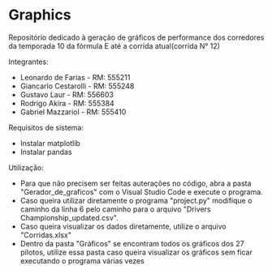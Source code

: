 # Graphics

Repositório dedicado à geração de gráficos de performance dos corredores da temporada 10 da fórmula E até a corrida atual(corrida N° 12)

Integrantes:
- Leonardo de Farias - RM: 555211
- Giancarlo Cestarolli - RM: 555248
- Gustavo Laur - RM: 556603
- Rodrigo Akira - RM: 555384
- Gabriel Mazzariol - RM: 555410

Requisitos de sistema:
- Instalar matplotlib
- Instalar pandas

Utilização:
- Para que não precisem ser feitas auterações no código, abra a pasta "Gerador_de_graficos" com o Visual Studio Code e execute o programa.
- Caso queira utilizar diretamente o programa "project.py" modifique o caminho da linha 6 pelo caminho para o arquivo "Drivers Championship_updated.csv".
- Caso queira visualizar os dados diretamente, utilize o arquivo "Corridas.xlsx"
- Dentro da pasta "Gráficos" se encontram todos os gráficos dos 27 pilotos, utilize essa pasta caso queira visualizar os gráficos sem ficar executando o programa várias vezes

